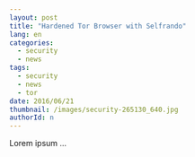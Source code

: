 ```yaml
---
layout: post
title: "Hardened Tor Browser with Selfrando"
lang: en
categories:
  - security
  - news
tags:
  - security
  - news
  - tor 
date: 2016/06/21
thumbnail: /images/security-265130_640.jpg
authorId: n
---
```

Lorem ipsum ...
